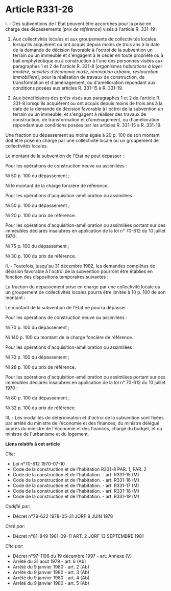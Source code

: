 # Article R331-26

I. - Des subventions de l'Etat peuvent être accordées pour la prise en charge des dépassements [*prix de référence*] visés à
l'article R. 331-19 :

1. Aux collectivités locales et aux groupements de collectivités locales lorsqu'ils acquièrent ou ont acquis depuis moins de
trois ans à la date de la demande de décision favorable à l'octroi de la subvention un terrain ou un immeuble et s'engagent à
le céder en toute propriété ou à bail emphytéotique ou à construction à l'une des personnes visées aux paragraphes 1 et 2 de
l'article R. 331-8 [*organismes habitations à loyer modéré, sociétés d'économie mixte, rénovation urbaine, restauration
immobilière*], pour la réalisation de travaux de construction, de transformation et d'aménagement, ou d'amélioration
répondant aux conditions posées aux articles R. 331-15 à R. 331-19.

2. Aux bénéficiaires des prêts visés aux paragraphes 1 et 2 de l'article R. 331-8 lorsqu'ils acquièrent ou ont acquis depuis
moins de trois ans à la date de la demande de décision favorable à l'octroi de la subvention un terrain ou un immeuble, et
s'engagent à réaliser des travaux de construction, de transformation et d'aménagement, ou d'amélioration répondant aux
conditions posées par les articles R. 331-15 à R. 331-19.

Une fraction du dépassement au moins égale à 20 p. 100 de son montant doit être prise en charge par une collectivité locale
ou un groupement de collectivités locales.

Le montant de la subvention de l'Etat ne peut dépasser :

Pour les opérations de construction neuve ou assimilées :

Ni 50 p. 100 du dépassement ;

Ni le montant de la charge foncière de référence.

Pour les opérations d'acquisition-amélioration ou assimilées :

Ni 50 p. 100 du dépassement ;

Ni 20 p. 100 du prix de référence.

Pour les opérations d'acquisition-amélioration ou assimilées portant sur des immeubles déclarés insalubres en application de
la loi n° 70-612 du 10 juillet 1970 :

Ni 75 p. 100 du dépassement ;

Ni 30 p. 100 du prix de référence.

II. - Toutefois, jusqu'au 31 décembre 1982, les demandes complètes de décision favorable à l'octroi de la subvention pourront
être établies en fonction des dispositions temporaires suivantes :

La fraction du dépassement prise en charge par une collectivité locale ou un groupement de collectivités locales pourra être
limitée à 10 p. 100 de son montant :

Le montant de la subvention de l'Etat ne pourra dépasser :

Pour les opérations de construction neuve ou assimilées :

Ni 70 p. 100 du dépassement ;

Ni 140 p. 100 du montant de la charge foncière de référence.

Pour les opérations d'acquisition-amélioration ou assimilées :

Ni 70 p. 100 du dépassement ;

Ni 28 p. 100 du prix de référence.

Pour les opérations d'acquisition-amélioration ou assimilées portant sur des immeubles déclarés insalubres en application de
la loi n° 70-612 du 10 juillet 1970 :

Ni 80 p. 100 du dépassement ;

Ni 32 p. 100 du prix de référence.

III. - Les modalités de détermination et d'octroi de la subvention sont fixées par arrêté du ministre de l'économie et des
finances, du ministre délégué auprès du ministre de l'économie et des finances, chargé du budget, et du ministre de
l'urbanisme et du logement.

**Liens relatifs à cet article**

_Cite_:

  - Loi n°70-612 1970-07-10
  - Code de la construction et de l'habitation R331-8 PAR. 1, PAR. 2
  - Code de la construction et de l'habitation. - art. R331-15 (M)
  - Code de la construction et de l'habitation. - art. R331-16 (M)
  - Code de la construction et de l'habitation. - art. R331-17 (M)
  - Code de la construction et de l'habitation. - art. R331-18 (M)
  - Code de la construction et de l'habitation. - art. R331-19 (M)

_Codifié par_:

  - Décret n°78-622 1978-05-31 JORF 8 JUIN 1978

_Créé par_:

  - Décret n°81-849 1981-09-11 ART. 2 JORF 13 SEPTEMBRE 1981

_Cité par_:

  - Décret n°97-1198 du 19 décembre 1997 - art. Annexe (V)
  - Arrêté du 31 août 1979 - art. 6 (Ab)
  - Arrêté du 9 janvier 1980 - art. 2 (Ab)
  - Arrêté du 9 janvier 1980 - art. 3 (Ab)
  - Arrêté du 9 janvier 1980 - art. 4 (Ab)
  - Arrêté du 9 janvier 1980 - art. 5 (Ab)
